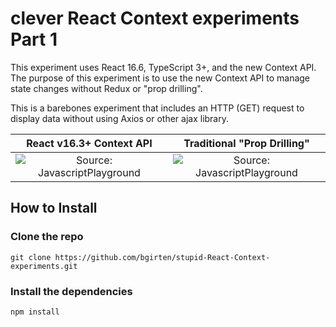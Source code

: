 # clever React Context experiments Part 1
This experiment uses React 16.6, TypeScript 3+, and the new Context API.  The purpose of this experiment is to use the new
Context API to manage state changes without Redux or "prop drilling".

This is a barebones experiment that includes an HTTP (GET) request to display data without using Axios or other ajax library.


React v16.3+ Context API           |Traditional "Prop Drilling" 
:-------------------------:|:-------------------------:
![Source: JavascriptPlayground](https://javascriptplayground.com/img/posts/context-in-react/context.png)  |  ![Source: JavascriptPlayground](https://javascriptplayground.com/img/posts/context-in-react/props.png)


## How to Install

### Clone the repo
```git clone https://github.com/bgirten/stupid-React-Context-experiments.git```

### Install the dependencies
```npm install```

